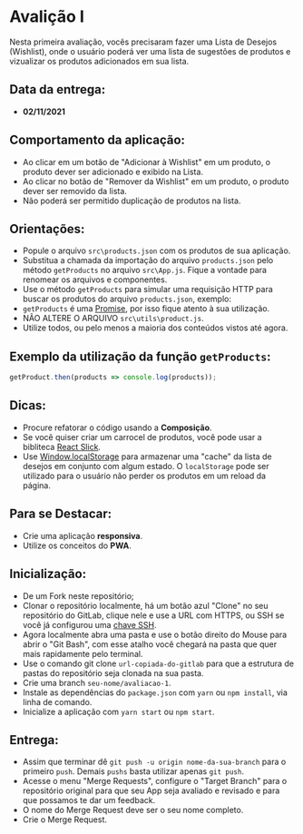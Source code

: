 # Avalição I

Nesta primeira avaliação, vocês precisaram fazer uma Lista de Desejos (Wishlist), onde o usuário poderá ver uma lista de sugestões de produtos e vizualizar os produtos adicionados em sua lista.

## Data da entrega:
- **02/11/2021**

## Comportamento da aplicação:
- Ao clicar em um botão de "Adicionar à Wishlist" em um produto, o produto dever ser adicionado e exibido na Lista.
- Ao clicar no botão de "Remover da Wishlist" em um produto, o produto dever ser removido da lista.
- Não poderá ser permitido duplicação de produtos na lista.

## Orientações:
- Popule o arquivo `src\products.json` com os produtos de sua aplicação.
- Substitua a chamada da importação do arquivo `products.json` pelo método `getProducts` no arquivo `src\App.js`. Fique a vontade para renomear os arquivos e componentes.
- Use o método `getProducts` para simular uma requisição HTTP para buscar os produtos do arquivo `products.json`, exemplo:
- `getProducts` é uma [Promise](https://developer.mozilla.org/pt-BR/docs/Web/JavaScript/Reference/Global_Objects/Promise), por isso fique atento à sua utilização.
- NÃO ALTERE O ARQUIVO `src\utils\product.js`.
- Utilize todos, ou pelo menos a maioria dos conteúdos vistos até agora.

## Exemplo da utilização da função `getProducts`:
```js
getProduct.then(products => console.log(products));
```

## Dicas:
- Procure refatorar o código usando a **Composição**.
- Se você quiser criar um carrocel de produtos, você pode usar a bibliteca [React Slick](https://www.npmjs.com/package/react-slick).
- Use [Window.localStorage](https://developer.mozilla.org/pt-BR/docs/Web/API/Window/localStorage) para armazenar uma "cache" da lista de desejos em conjunto com algum estado. O `localStorage` pode ser utilizado para o usuário não perder os produtos em um reload da página.

## Para se Destacar:
- Crie uma aplicação **responsiva**.
- Utilize os conceitos do **PWA**.

## Inicialização:
- De um Fork neste repositório;
- Clonar o repositório localmente, há um botão azul "Clone" no seu repositório do GitLab, clique nele e use a URL com HTTPS, ou SSH se você já configurou uma [chave SSH](https://docs.gitlab.com/ee/ssh/).
- Agora localmente abra uma pasta e use o botão direito do Mouse para abrir o "Git Bash", com esse atalho você chegará na pasta que quer mais rapidamente pelo terminal.
- Use o comando git clone `url-copiada-do-gitlab` para que a estrutura de pastas do repositório seja clonada na sua pasta.
- Crie uma branch `seu-nome/avaliacao-1`.
- Instale as dependências do `package.json` com `yarn` ou `npm install`, via linha de comando.
- Inicialize a aplicação com `yarn start` ou `npm start`.

## Entrega:
- Assim que terminar dê `git push -u origin nome-da-sua-branch` para o primeiro `push`. Demais `pushs` basta utilizar apenas `git push`.
- Acesse o menu "Merge Requests", configure o "Target Branch" para o repositório original para que seu App seja avaliado e revisado e para que possamos te dar um feedback.
- O nome do Merge Request deve ser o seu nome completo.
- Crie o Merge Request.
